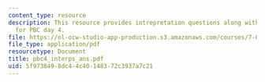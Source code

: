 ```yaml
---
content_type: resource
description: This resource provides intrepretation questions along with their answers
  for PBC day 4.
file: https://ol-ocw-studio-app-production.s3.amazonaws.com/courses/7-02-experimental-biology-communication-spring-2005/5f9738498dc44c40148372c3937a7c21_pbc4_interps_ans.pdf
file_type: application/pdf
resourcetype: Document
title: pbc4_interps_ans.pdf
uid: 5f973849-8dc4-4c40-1483-72c3937a7c21
---
```

